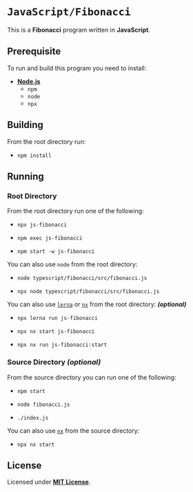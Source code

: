 # `JavaScript/Fibonacci`

This is a **Fibonacci** program written in **JavaScript**.

## Prerequisite

To run and build this program you need to install:

* [**Node.js**](https://nodejs.org/en/download/current)
  * `npm`
  * `node`
  * `npx`

## Building

From the root directory run:

* ```
  npm install
  ```

## Running

### Root Directory

From the root directory run one of the following:

* ```
  npx js-fibonacci
  ```
* ```
  npm exec js-fibonacci
  ```
* ```
  npm start -w js-fibonacci
  ```

You can also use `node` from the root directory:

* ```
  node typescript/fibonacci/src/fibonacci.js
  ```
* ```
  npx node typescript/fibonacci/src/fibonacci.js
  ```

You can also use [`lerna`](https://lerna.js.org/) or [`nx`](https://nx.dev/) from the root directory: _**(optional)**_

* ```
  npx lerna run js-fibonacci
  ```
* ```
  npx nx start js-fibonacci
  ```
* ```
  npx nx run js-fibonacci:start
  ```

### Source Directory _(optional)_

From the source directory you can run one of the following:

* ```
  npm start
  ```
* ```
  node fibonacci.js
  ```
* ```
  ./index.js
  ```

You can also use [`nx`](https://nx.dev/) from the source directory:

* ```
  npx nx start
  ```

## License

Licensed under [**MIT License**](LICENSE).
